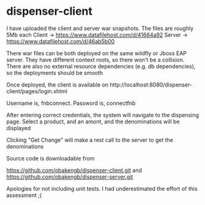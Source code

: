 # dispenser-client

I have uploaded the client and server war snapshots. The files are roughly 5Mb each
Client -> https://www.datafilehost.com/d/41664a92
Server -> https://www.datafilehost.com/d/46ab5b00

There war files can be both deployed on the same wildfly or Jboss EAP server. They have different context roots, so there won't be a collision. There are also no external resource dependencies (e.g. db dependencies), so the deployments should be smooth

Once deployed, the client is available on http://localhost:8080/dispenser-client/pages/login.xhtml

Username is, fnbconnect. Password is, connectfnb

After entering correct credentials, the system will navigate to the dispensing page. Select a product, and an amont, and the denominations will be displayed

Clicking "Get Change" will make a rest call to the server to get the denominations

Source code is downloadable from

https://github.com/obakengb/dispenser-client.git and
https://github.com/obakengb/dispenser-server.git

Apologies for not including unit tests. I had underestimated the effort of this assessment ;(
